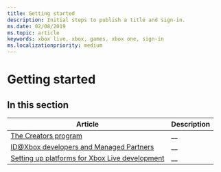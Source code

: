 ```yaml
---
title: Getting started
description: Initial steps to publish a title and sign-in.
ms.date: 02/08/2019
ms.topic: article
keywords: xbox live, xbox, games, xbox one, sign-in
ms.localizationpriority: medium
---
```

# Getting started


## In this section

| Article | Description |
|---------|-------------|
| [The Creators program](get-started/creators-program/creators-program.md) | __ |
| [ID@Xbox developers and Managed Partners](get-started/id-managed-partners/id-managed-partners.md) | __ |
| [Setting up platforms for Xbox Live development](get-started/platforms/platforms.md) | __ |
